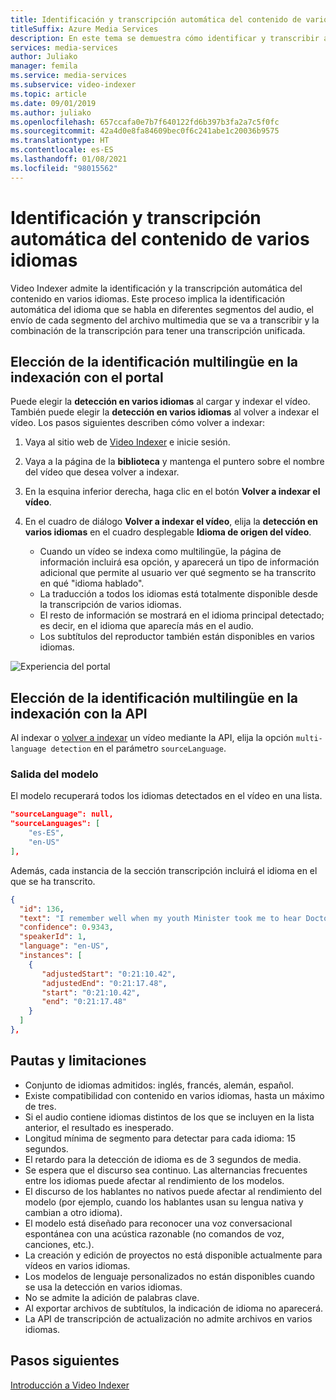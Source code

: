 ```yaml
---
title: Identificación y transcripción automática del contenido de varios idiomas con Video Indexer
titleSuffix: Azure Media Services
description: En este tema se demuestra cómo identificar y transcribir automáticamente el contenido de varios idiomas con Video Indexer.
services: media-services
author: Juliako
manager: femila
ms.service: media-services
ms.subservice: video-indexer
ms.topic: article
ms.date: 09/01/2019
ms.author: juliako
ms.openlocfilehash: 657ccafa0e7b7f640122fd6b397b3fa2a7c5f0fc
ms.sourcegitcommit: 42a4d0e8fa84609bec0f6c241abe1c20036b9575
ms.translationtype: HT
ms.contentlocale: es-ES
ms.lasthandoff: 01/08/2021
ms.locfileid: "98015562"
---
```

# <a name="automatically-identify-and-transcribe-multi-language-content"></a>Identificación y transcripción automática del contenido de varios idiomas

Video Indexer admite la identificación y la transcripción automática del contenido en varios idiomas. Este proceso implica la identificación automática del idioma que se habla en diferentes segmentos del audio, el envío de cada segmento del archivo multimedia que se va a transcribir y la combinación de la transcripción para tener una transcripción unificada. 

## <a name="choosing-multilingual-identification-on-indexing-with-portal"></a>Elección de la identificación multilingüe en la indexación con el portal

Puede elegir la **detección en varios idiomas** al cargar y indexar el vídeo. También puede elegir la **detección en varios idiomas** al volver a indexar el vídeo. Los pasos siguientes describen cómo volver a indexar:

1. Vaya al sitio web de [Video Indexer](https://vi.microsoft.com/) e inicie sesión.
1. Vaya a la página de la **biblioteca** y mantenga el puntero sobre el nombre del vídeo que desea volver a indexar. 
1. En la esquina inferior derecha, haga clic en el botón **Volver a indexar el vídeo**. 
1. En el cuadro de diálogo **Volver a indexar el vídeo**, elija la **detección en varios idiomas** en el cuadro desplegable **Idioma de origen del vídeo**.

    * Cuando un vídeo se indexa como multilingüe, la página de información incluirá esa opción, y aparecerá un tipo de información adicional que permite al usuario ver qué segmento se ha transcrito en qué "idioma hablado".
    * La traducción a todos los idiomas está totalmente disponible desde la transcripción de varios idiomas.
    * El resto de información se mostrará en el idioma principal detectado; es decir, en el idioma que aparecía más en el audio.
    * Los subtítulos del reproductor también están disponibles en varios idiomas.

![Experiencia del portal](./media/multi-language-identification-transcription/portal-experience.png)

## <a name="choosing-multilingual-identification-on-indexing-with-api"></a>Elección de la identificación multilingüe en la indexación con la API

Al indexar o [volver a indexar](https://api-portal.videoindexer.ai/docs/services/operations/operations/Re-Index-Video?) un vídeo mediante la API, elija la opción `multi-language detection` en el parámetro `sourceLanguage`.

### <a name="model-output"></a>Salida del modelo

El modelo recuperará todos los idiomas detectados en el vídeo en una lista.

```json
"sourceLanguage": null,
"sourceLanguages": [
    "es-ES",
    "en-US"
],
```

Además, cada instancia de la sección transcripción incluirá el idioma en el que se ha transcrito.

```json
{
  "id": 136,
  "text": "I remember well when my youth Minister took me to hear Doctor King I was a teenager.",
  "confidence": 0.9343,
  "speakerId": 1,
  "language": "en-US",
  "instances": [
    {
       "adjustedStart": "0:21:10.42",
       "adjustedEnd": "0:21:17.48",
       "start": "0:21:10.42",
       "end": "0:21:17.48"
    }
  ]
},
```

## <a name="guidelines-and-limitations"></a>Pautas y limitaciones

* Conjunto de idiomas admitidos: inglés, francés, alemán, español.
* Existe compatibilidad con contenido en varios idiomas, hasta un máximo de tres.
* Si el audio contiene idiomas distintos de los que se incluyen en la lista anterior, el resultado es inesperado.
* Longitud mínima de segmento para detectar para cada idioma: 15 segundos.
* El retardo para la detección de idioma es de 3 segundos de media.
* Se espera que el discurso sea continuo. Las alternancias frecuentes entre los idiomas puede afectar al rendimiento de los modelos.
* El discurso de los hablantes no nativos puede afectar al rendimiento del modelo (por ejemplo, cuando los hablantes usan su lengua nativa y cambian a otro idioma).
* El modelo está diseñado para reconocer una voz conversacional espontánea con una acústica razonable (no comandos de voz, canciones, etc.).
* La creación y edición de proyectos no está disponible actualmente para vídeos en varios idiomas.
* Los modelos de lenguaje personalizados no están disponibles cuando se usa la detección en varios idiomas.
* No se admite la adición de palabras clave.
* Al exportar archivos de subtítulos, la indicación de idioma no aparecerá.
* La API de transcripción de actualización no admite archivos en varios idiomas.

## <a name="next-steps"></a>Pasos siguientes

[Introducción a Video Indexer](video-indexer-overview.md)
